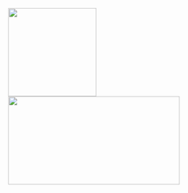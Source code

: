 <div>
  <img height="180em" src="https://github-readme-stats.vercel.app/api?username=R4P0N1KT&show_icons=true&theme=radical"/>
  <img height="180em" width="350em"src="https://github-readme-stats.vercel.app/api/top-langs/?username=R4P0N1KT&layout=compact&theme=radical" />
</div>
